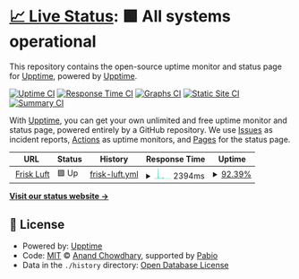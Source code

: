 # [📈 Live Status](https://upptime.github.io/upptime): <!--live status--> **🟩 All systems operational**

This repository contains the open-source uptime monitor and status page for [Upptime](https://upptime.js.org), powered by [Upptime](https://github.com/upptime/upptime).

[![Uptime CI](https://github.com/ketilmo/upptime/workflows/Uptime%20CI/badge.svg)](https://github.com/ketilmo/upptime/actions?query=workflow%3A%22Uptime+CI%22)
[![Response Time CI](https://github.com/ketilmo/upptime/workflows/Response%20Time%20CI/badge.svg)](https://github.com/ketilmo/upptime/actions?query=workflow%3A%22Response+Time+CI%22)
[![Graphs CI](https://github.com/ketilmo/upptime/workflows/Graphs%20CI/badge.svg)](https://github.com/ketilmo/upptime/actions?query=workflow%3A%22Graphs+CI%22)
[![Static Site CI](https://github.com/ketilmo/upptime/workflows/Static%20Site%20CI/badge.svg)](https://github.com/ketilmo/upptime/actions?query=workflow%3A%22Static+Site+CI%22)
[![Summary CI](https://github.com/ketilmo/upptime/workflows/Summary%20CI/badge.svg)](https://github.com/ketilmo/upptime/actions?query=workflow%3A%22Summary+CI%22)

With [Upptime](https://upptime.js.org), you can get your own unlimited and free uptime monitor and status page, powered entirely by a GitHub repository. We use [Issues](https://github.com/upptime/upptime/issues) as incident reports, [Actions](https://github.com/ketilmo/upptime/actions) as uptime monitors, and [Pages](https://upptime.github.io/upptime) for the status page.

<!--start: status pages-->
<!-- This summary is generated by Upptime (https://github.com/upptime/upptime) -->
<!-- Do not edit this manually, your changes will be overwritten -->
<!-- prettier-ignore -->
| URL | Status | History | Response Time | Uptime |
| --- | ------ | ------- | ------------- | ------ |
| <img alt="" src="https://icons.duckduckgo.com/ip3/friskluft.ketilmo.no.ico" height="13"> [Frisk Luft](https://friskluft.ketilmo.no/) | 🟩 Up | [frisk-luft.yml](https://github.com/ketilmo/upptime/commits/HEAD/history/frisk-luft.yml) | <details><summary><img alt="Response time graph" src="./graphs/frisk-luft/response-time-week.png" height="20"> 2394ms</summary><br><a href="https://upptime.ketilmo.no/history/frisk-luft"><img alt="Response time 1886" src="https://img.shields.io/endpoint?url=https%3A%2F%2Fraw.githubusercontent.com%2Fketilmo%2Fupptime%2FHEAD%2Fapi%2Ffrisk-luft%2Fresponse-time.json"></a><br><a href="https://upptime.ketilmo.no/history/frisk-luft"><img alt="24-hour response time 716" src="https://img.shields.io/endpoint?url=https%3A%2F%2Fraw.githubusercontent.com%2Fketilmo%2Fupptime%2FHEAD%2Fapi%2Ffrisk-luft%2Fresponse-time-day.json"></a><br><a href="https://upptime.ketilmo.no/history/frisk-luft"><img alt="7-day response time 2394" src="https://img.shields.io/endpoint?url=https%3A%2F%2Fraw.githubusercontent.com%2Fketilmo%2Fupptime%2FHEAD%2Fapi%2Ffrisk-luft%2Fresponse-time-week.json"></a><br><a href="https://upptime.ketilmo.no/history/frisk-luft"><img alt="30-day response time 1886" src="https://img.shields.io/endpoint?url=https%3A%2F%2Fraw.githubusercontent.com%2Fketilmo%2Fupptime%2FHEAD%2Fapi%2Ffrisk-luft%2Fresponse-time-month.json"></a><br><a href="https://upptime.ketilmo.no/history/frisk-luft"><img alt="1-year response time 1886" src="https://img.shields.io/endpoint?url=https%3A%2F%2Fraw.githubusercontent.com%2Fketilmo%2Fupptime%2FHEAD%2Fapi%2Ffrisk-luft%2Fresponse-time-year.json"></a></details> | <details><summary><a href="https://upptime.ketilmo.no/history/frisk-luft">92.39%</a></summary><a href="https://upptime.ketilmo.no/history/frisk-luft"><img alt="All-time uptime 92.72%" src="https://img.shields.io/endpoint?url=https%3A%2F%2Fraw.githubusercontent.com%2Fketilmo%2Fupptime%2FHEAD%2Fapi%2Ffrisk-luft%2Fuptime.json"></a><br><a href="https://upptime.ketilmo.no/history/frisk-luft"><img alt="24-hour uptime 100.00%" src="https://img.shields.io/endpoint?url=https%3A%2F%2Fraw.githubusercontent.com%2Fketilmo%2Fupptime%2FHEAD%2Fapi%2Ffrisk-luft%2Fuptime-day.json"></a><br><a href="https://upptime.ketilmo.no/history/frisk-luft"><img alt="7-day uptime 92.39%" src="https://img.shields.io/endpoint?url=https%3A%2F%2Fraw.githubusercontent.com%2Fketilmo%2Fupptime%2FHEAD%2Fapi%2Ffrisk-luft%2Fuptime-week.json"></a><br><a href="https://upptime.ketilmo.no/history/frisk-luft"><img alt="30-day uptime 92.72%" src="https://img.shields.io/endpoint?url=https%3A%2F%2Fraw.githubusercontent.com%2Fketilmo%2Fupptime%2FHEAD%2Fapi%2Ffrisk-luft%2Fuptime-month.json"></a><br><a href="https://upptime.ketilmo.no/history/frisk-luft"><img alt="1-year uptime 92.72%" src="https://img.shields.io/endpoint?url=https%3A%2F%2Fraw.githubusercontent.com%2Fketilmo%2Fupptime%2FHEAD%2Fapi%2Ffrisk-luft%2Fuptime-year.json"></a></details>

<!--end: status pages-->

[**Visit our status website →**](https://upptime.github.io/upptime)

## 📄 License

- Powered by: [Upptime](https://github.com/upptime/upptime)
- Code: [MIT](./LICENSE) © [Anand Chowdhary](https://anandchowdhary.com), supported by [Pabio](https://pabio.com)
- Data in the `./history` directory: [Open Database License](https://opendatacommons.org/licenses/odbl/1-0/)
